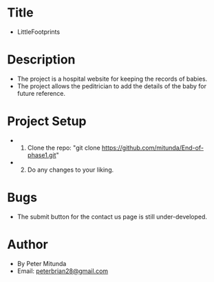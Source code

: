 # Title
- LittleFootprints
# Description
- The project is a hospital website for keeping the records of babies.
- The project allows the peditrician to add the details of the baby for future      reference.
# Project Setup 
- 1. Clone the repo: "git clone https://github.com/mitunda/End-of-phase1.git"
- 2. Do any changes to your liking.
# Bugs
- The submit button for the contact us page is still under-developed.
# Author
- By Peter Mitunda
- Email: peterbrian28@gmail.com